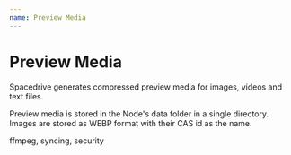```yaml
---
name: Preview Media
---
```


# Preview Media

Spacedrive generates compressed preview media for images, videos and text files.

Preview media is stored in the Node's data folder in a single directory. Images are stored as WEBP format with their CAS id as the name.

ffmpeg, syncing, security